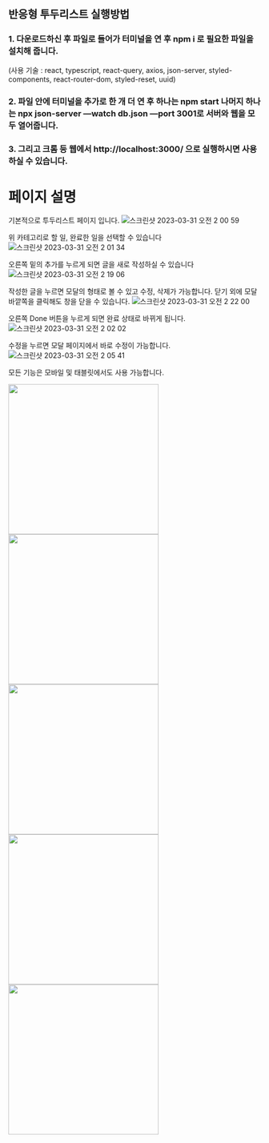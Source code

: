 ## 반응형 투두리스트 실행방법
### 1. 다운로드하신 후 파일로 들어가 터미널을 연 후 npm i 로 필요한 파일을 설치해 줍니다.
(사용 기술 : react, typescript, react-query, axios, json-server, styled-components, react-router-dom, styled-reset, uuid)
### 2. 파일 안에 터미널을 추가로 한 개 더 연 후 하나는 npm start 나머지 하나는 npx json-server —watch db.json —port 3001로 서버와 웹을 모두 열어줍니다.
### 3. 그리고 크롬 등 웹에서 http://localhost:3000/ 으로 실행하시면 사용하실 수 있습니다.

# 페이지 설명

기본적으로 투두리스트 페이지 입니다.
![스크린샷 2023-03-31 오전 2 00 59](https://user-images.githubusercontent.com/116047764/228914087-eae1a88c-755c-458a-b3d8-6835bd983ec4.png)

위 카테고리로 할 일, 완료한 일을 선택할 수 있습니다
![스크린샷 2023-03-31 오전 2 01 34](https://user-images.githubusercontent.com/116047764/228914233-4ebf27a1-3ae3-44ae-af77-ada3026c79e5.png)

오른쪽 밑의 추가를 누르게 되면 글을 새로 작성하실 수 있습니다
![스크린샷 2023-03-31 오전 2 19 06](https://user-images.githubusercontent.com/116047764/228914953-51af9753-aaee-454c-9eee-0f445e3f09ef.png)

작성한 글을 누르면 모달의 형태로 볼 수 있고 수정, 삭제가 가능합니다. 닫기 외에 모달 바깥쪽을 클릭해도 창을 닫을 수 있습니다.
![스크린샷 2023-03-31 오전 2 22 00](https://user-images.githubusercontent.com/116047764/228915614-8e1ae33d-297b-4925-9490-cd625e540213.png)

오른쪽 Done 버튼을 누르게 되면 완료 상태로 바뀌게 됩니다.
![스크린샷 2023-03-31 오전 2 02 02](https://user-images.githubusercontent.com/116047764/228915872-14a652d3-55e5-4192-bead-5ff0eefded8d.png)

수정을 누르면 모달 페이지에서 바로 수정이 가능합니다.
![스크린샷 2023-03-31 오전 2 05 41](https://user-images.githubusercontent.com/116047764/228916007-3061a6c9-e621-4bd6-86ad-9e5e11a9783f.png)

모든 기능은 모바일 및 태블릿에서도 사용 가능합니다.

<img src="https://user-images.githubusercontent.com/116047764/228916390-6345d6f2-b578-486d-92e7-26ddd386848c.png" width="300"/><img src="https://user-images.githubusercontent.com/116047764/228916421-cc05cfe7-1e58-477f-aa2e-02dbed599974.png" width="300"/>
<img src="https://user-images.githubusercontent.com/116047764/228916440-ab32a361-ffac-47d0-b5fa-0b874d2d72c2.png" width="300" />
<img src="https://user-images.githubusercontent.com/116047764/228916464-07d62ace-55a7-4928-a0ac-4fced93a4b4b.png" width="300"/>
<img src="https://user-images.githubusercontent.com/116047764/228916495-e32e5a31-952b-4a07-bd18-9451f6de250b.png" width="300"/>

